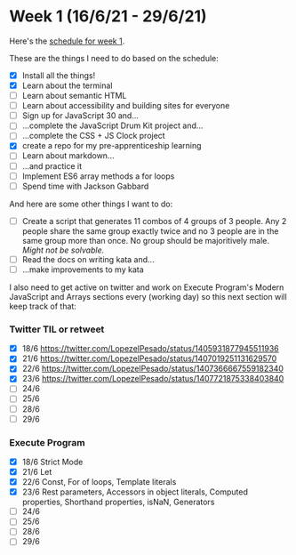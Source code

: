 # Week 1 (16/6/21 - 29/6/21)

Here's the [schedule for week 1](https://learn.foundersandcoders.com/course/syllabus/pre-apprenticeship-1/schedule/).

These are the things I need to do based on the schedule:

- [x] Install all the things!
- [x] Learn about the terminal
- [ ] Learn about semantic HTML
- [ ] Learn about accessibility and building sites for everyone
- [ ] Sign up for JavaScript 30 and...
- [ ] ...complete the JavaScript Drum Kit project and...
- [ ] ...complete the CSS + JS Clock project
- [x] create a repo for my pre-apprenticeship learning
- [ ] Learn about markdown...
- [ ] ...and practice it
- [ ] Implement ES6 array methods a for loops
- [ ] Spend time with Jackson Gabbard

And here are some other things I want to do:

- [ ] Create a script that generates 11 combos of 4 groups of 3 people. Any 2 people share the same group exactly twice and no 3 people are in the same group more than once. No group should be majoritively male. *Might not be solvable.*
- [ ] Read the docs on writing kata and...
- [ ] ...make improvements to my kata

I also need to get active on twitter and work on Execute Program's Modern JavaScript and Arrays sections every (working day) so this next section will keep track of that:

### Twitter TIL or retweet

- [x] 18/6 https://twitter.com/LopezelPesado/status/1405931877945511936
- [x] 21/6 https://twitter.com/LopezelPesado/status/1407019251131629570
- [x] 22/6 https://twitter.com/LopezelPesado/status/1407366667559182340
- [x] 23/6 https://twitter.com/LopezelPesado/status/1407721875338403840
- [ ] 24/6
- [ ] 25/6
- [ ] 28/6
- [ ] 29/6

### Execute Program

- [x] 18/6 Strict Mode
- [x] 21/6 Let
- [x] 22/6 Const, For of loops, Template literals
- [x] 23/6 Rest parameters, Accessors in object literals, Computed properties, Shorthand properties, isNaN, Generators
- [ ] 24/6
- [ ] 25/6
- [ ] 28/6
- [ ] 29/6